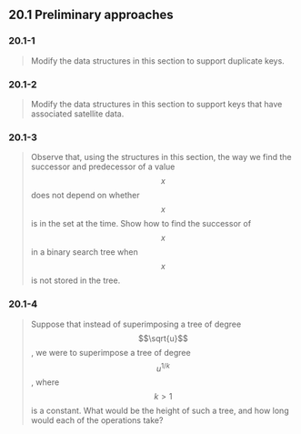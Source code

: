 ## 20.1 Preliminary approaches

### 20.1-1

> Modify the data structures in this section to support duplicate keys.

### 20.1-2

> Modify the data structures in this section to support keys that have associated satellite data.

### 20.1-3

> Observe that, using the structures in this section, the way we find the successor and predecessor of a value $$x$$ does not depend on whether $$x$$ is in the set at the time. Show how to find the successor of $$x$$ in a binary search tree when $$x$$ is not stored in the tree.

### 20.1-4

> Suppose that instead of superimposing a tree of degree $$\sqrt{u}$$, we were to superimpose a tree of degree $$u^{1/k}$$, where $$k > 1$$ is a constant. What would be the height of such a tree, and how long would each of the operations take?

